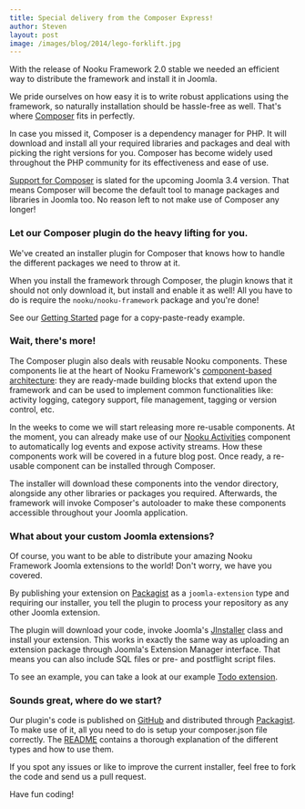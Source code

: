 ```yaml
---
title: Special delivery from the Composer Express!
author: Steven
layout: post
image: /images/blog/2014/lego-forklift.jpg
---
```


With the release of Nooku Framework 2.0 stable we needed an efficient way to distribute the framework and install it in Joomla. 

We pride ourselves on how easy it is to write robust applications using the framework, so naturally installation should be hassle-free as well. That's where [Composer](http://getcomposer.org) fits in perfectly.

<!--more-->

In case you missed it, Composer is a dependency manager for PHP. It will download and install all your required libraries and packages and deal with picking the right versions for you. Composer has become widely used throughout the PHP community for its effectiveness and ease of use.

[Support for Composer](http://issues.joomla.org/tracker/joomla-cms/3617) is slated for the upcoming Joomla 3.4 version. That means Composer will become the default tool to manage packages and libraries in Joomla too. No reason left to not make use of Composer any longer!

### Let our Composer plugin do the heavy lifting for you.

We've created an installer plugin for Composer that knows how to handle the different packages we need to throw at it.

When you install the framework through Composer, the plugin knows that it should not only download it, but install and enable it as well! All you have to do is require the `nooku/nooku-framework` package and you're done! 

See our [Getting Started](http://www.nooku.org/get-started/) page for a copy-paste-ready example.

### Wait, there's more!

The Composer plugin also deals with reusable Nooku components. These components lie at the heart of Nooku Framework's [component-based architecture](https://en.wikipedia.org/wiki/Component-based_software_engineering): they are ready-made building blocks that extend upon the framework and can be used to implement common functionalities like: activity logging, category support, file management, tagging or version control, etc.

In the weeks to come we will start releasing more re-usable components. At the moment, you can already make use of our [Nooku Activities](https://github.com/nooku/nooku-activities) component to automatically log events and expose activity streams. How these components work will be covered in a future blog post. Once ready, a re-usable component can be installed through Composer.

The installer will download these components into the vendor directory, alongside any other libraries or packages you required. Afterwards, the framework will invoke Composer's autoloader to make these components accessible throughout your Joomla application.

### What about your custom Joomla extensions?

Of course, you want to be able to distribute your amazing Nooku Framework Joomla extensions to the world! Don't worry, we have you covered.

By publishing your extension on [Packagist](http://packagist.org) as a `joomla-extension` type and requiring our installer, you tell the plugin to process your repository as any other Joomla extension. 

The plugin will download your code, invoke Joomla's [JInstaller](http://api.joomla.org/cms-3/classes/JInstaller.html) class and install your extension. This works in exactly the same way as uploading an extension package through Joomla's Extension Manager interface. That means you can also include SQL files or pre- and postflight script files.

To see an example, you can take a look at our example [Todo extension](https://github.com/nooku/joomla-todo). 

### Sounds great, where do we start?

Our plugin's code is published on [GitHub](https://github.com/nooku/nooku-installer) and distributed through [Packagist](https://packagist.org/packages/nooku/installer). To make use of it, all you need to do is setup your composer.json file correctly. The [README](https://github.com/nooku/nooku-installer/blob/develop/README.md) contains a thorough explanation of the different types and how to use them.

If you spot any issues or like to improve the current installer, feel free to fork the code and send us a pull request.

Have fun coding­!

